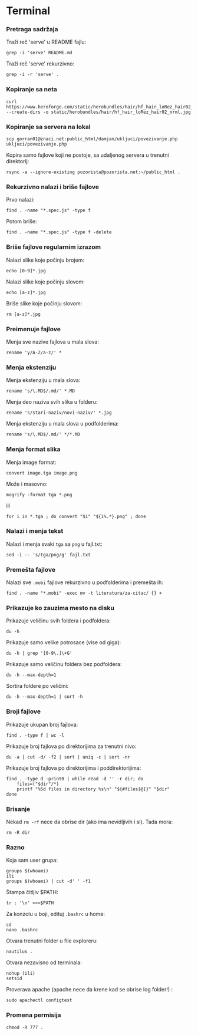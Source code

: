 # Terminal

### Pretraga sadržaja

Traži reč 'serve' u README fajlu:

```
grep -i 'serve' README.md
```

Traži reč 'serve' rekurzivno:

```
grep -i -r 'serve' .
```

### Kopiranje sa neta

```
curl https://www.heroforge.com/static/herobundles/hair/hf_hair_loRez_hair02_nrml.jpg --create-dirs -o static/herobundles/hair/hf_hair_loRez_hair02_nrml.jpg
```

### Kopiranje sa servera na lokal

```
scp gorran01@znaci.net:public_html/damjan/ukljuci/povezivanje.php ukljuci/povezivanje.php
```

Kopira samo fajlove koji ne postoje, sa udaljenog servera u trenutni direktorij:

```
rsync -a --ignore-existing pozorista@pozorista.net:~/public_html .
```

### Rekurzivno nalazi i briše fajlove

Prvo nalazi:
```
find . -name "*.spec.js" -type f
```

Potom briše:
```
find . -name "*.spec.js" -type f -delete
```

### Briše fajlove regularnim izrazom

Nalazi slike koje počinju brojem:

```
echo [0-9]*.jpg
```

Nalazi slike koje počinju slovom:

```
echo [a-z]*.jpg
```

Briše slike koje počinju slovom:
```
rm [a-z]*.jpg
```

### Preimenuje fajlove

Menja sve nazive fajlova u mala slova:
```
rename 'y/A-Z/a-z/' *
```

### Menja ekstenziju

Menja ekstenziju u mala slova:
```
rename 's/\.MD$/.md/' *.MD
```

Menja deo naziva svih slika u folderu:
```
rename 's/stari-naziv/novi-naziv/' *.jpg
```

Menja ekstenziju u mala slova u podfolderima:
```
rename 's/\.MD$/.md/' */*.MD
```

### Menja format slika

Menja image format:
```
convert image.tga image.png
```
Može i masovno:
```
mogrify -format tga *.png  
```
ili
```
for i in *.tga ; do convert "$i" "${i%.*}.png" ; done
```

### Nalazi i menja tekst

Nalazi i menja svaki `tga` sa `png` u fajl.txt:
```
sed -i -- 's/tga/png/g' fajl.txt
```

### Premešta fajlove

Nalazi sve `.mobi` fajlove rekurzivno u podfolderima i premešta ih:
```
find . -name "*.mobi" -exec mv -t literatura/za-citac/ {} +
```

### Prikazuje ko zauzima mesto na disku

Prikazuje veličinu svih foldera i podfoldera:
```
du -h
```

Prikazuje samo velike potrosace (vise od giga):
```
du -h | grep '[0-9\.]\+G'
```

Prikazuje samo veličinu foldera bez podfoldera:
```
du -h --max-depth=1
```

Sortira foldere po veličini:
```
du -h --max-depth=1 | sort -h
```

### Broji fajlove

Prikazuje ukupan broj fajlova:
```
find . -type f | wc -l
```

Prikazuje broj fajlova po direktorijima za trenutni nivo:
```
du -a | cut -d/ -f2 | sort | uniq -c | sort -nr
```

Prikazuje broj fajlova po direktorijima i poddirektorijima:
```
find . -type d -print0 | while read -d '' -r dir; do
    files=("$dir"/*)
    printf "%5d files in directory %s\n" "${#files[@]}" "$dir"
done
```

### Brisanje

Nekad `rm -rf` nece da obrise dir (ako ima nevidljivih i sl). Tada mora:

```
rm -R dir
```

### Razno

Koja sam user grupa:
```
groups $(whoami)
ili
groups $(whoami) | cut -d' ' -f1
```

Štampa čitljiv $PATH:
```
tr : '\n' <<<$PATH
```

Za konzolu u boji, edituj `.bashrc` u home:
```
cd
nano .bashrc
```

Otvara trenutni folder u file exploreru:
```
nautilus .
```

Otvara nezavisno od terminala:
```
nohup (ili)
setsid
```

Proverava apache (apache nece da krene kad se obrise log folder!) :
```
sudo apachectl configtest
```

### Promena permisija

```
chmod -R 777 .
```
